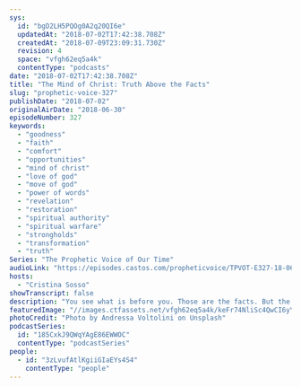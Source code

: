 ```yaml
---
sys:
  id: "bgD2LH5PQOg0A2q20QI6e"
  updatedAt: "2018-07-02T17:42:38.708Z"
  createdAt: "2018-07-09T23:09:31.730Z"
  revision: 4
  space: "vfgh62eq5a4k"
  contentType: "podcasts"
date: "2018-07-02T17:42:38.708Z"
title: "The Mind of Christ: Truth Above the Facts"
slug: "prophetic-voice-327"
publishDate: "2018-07-02"
originalAirDate: "2018-06-30"
episodeNumber: 327
keywords:
  - "goodness"
  - "faith"
  - "comfort"
  - "opportunities"
  - "mind of christ"
  - "love of god"
  - "move of god"
  - "power of words"
  - "revelation"
  - "restoration"
  - "spiritual authority"
  - "spiritual warfare"
  - "strongholds"
  - "transformation"
  - "truth"
Series: "The Prophetic Voice of Our Time"
audioLink: "https://episodes.castos.com/propheticvoice/TPVOT-E327-18-06-30-07-01-The-Mind-of-Christ-Truth-Above-the-Facts.mp3"
hosts:
  - "Cristina Sosso"
showTranscript: false
description: "You see what is before you. Those are the facts. But the facts cannot change the Truth. But the Truth, which is Jesus Christ, CAN change the facts for you. Then you'll be transformed into a new person and you'll end up transforming other people's lives by the way you live. If we focus on our weaknesses, then we will lack self-esteem. We'll be walking and living as a Christian by guilt. If we focus on the good things and our abilities, we will operate in pride. But if we focus on the love of God, then we are grateful, excited, and we share Him and His principles with others.\n\n- Philippians 4:4-8\n- 2 Corinthians 10:3-6\n- Romans 8:28\n- Luke 6:45\n- Romans 8:35-39\n- 1 Corinthians 2:16\n- Jude 1:20-21\n- Psalm 71:5\n- 2 Corinthians 3:5"
featuredImage: "//images.ctfassets.net/vfgh62eq5a4k/keFr74NliSc4QwCI6yYQc/6f6939a8afb760d865ebdf216c6e727a/andressa-voltolini-202193-unsplash.jpg"
photoCredit: "Photo by Andressa Voltolini on Unsplash"
podcastSeries:
  id: "185CxkJ9QWqYAgE86EWWOC"
  contentType: "podcastSeries"
people:
  - id: "3zLvufAtlKgiiGIaEYs4S4"
    contentType: "people"
---
```

